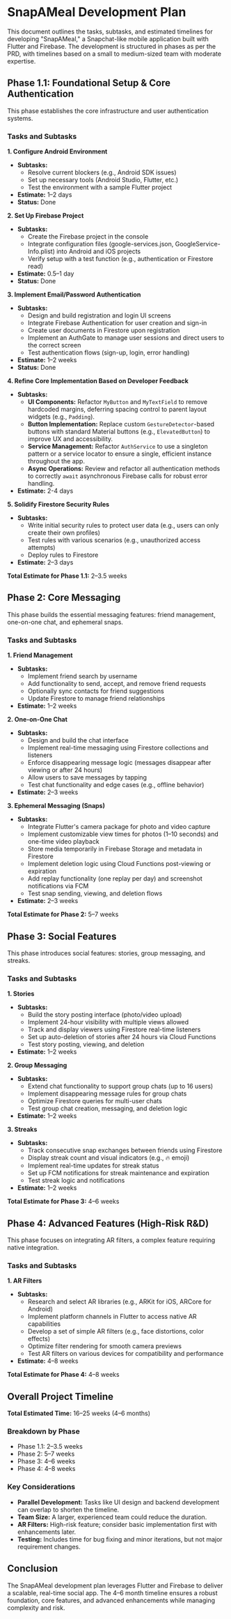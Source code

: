 # SnapAMeal Development Plan

This document outlines the tasks, subtasks, and estimated timelines for developing "SnapAMeal," a Snapchat-like mobile application built with Flutter and Firebase. The development is structured in phases as per the PRD, with timelines based on a small to medium-sized team with moderate expertise.

## Phase 1.1: Foundational Setup & Core Authentication

This phase establishes the core infrastructure and user authentication systems.

### Tasks and Subtasks

**1. Configure Android Environment**
*   **Subtasks:**
    *   Resolve current blockers (e.g., Android SDK issues)
    *   Set up necessary tools (Android Studio, Flutter, etc.)
    *   Test the environment with a sample Flutter project
*   **Estimate:** 1–2 days
*   **Status:** Done

**2. Set Up Firebase Project**
*   **Subtasks:**
    *   Create the Firebase project in the console
    *   Integrate configuration files (google-services.json, GoogleService-Info.plist) into Android and iOS projects
    *   Verify setup with a test function (e.g., authentication or Firestore read)
*   **Estimate:** 0.5–1 day
*   **Status:** Done

**3. Implement Email/Password Authentication**
*   **Subtasks:**
    *   Design and build registration and login UI screens
    *   Integrate Firebase Authentication for user creation and sign-in
    *   Create user documents in Firestore upon registration
    *   Implement an AuthGate to manage user sessions and direct users to the correct screen
    *   Test authentication flows (sign-up, login, error handling)
*   **Estimate:** 1–2 weeks
*   **Status:** Done

**4. Refine Core Implementation Based on Developer Feedback**
*   **Subtasks:**
    *   **UI Components:** Refactor `MyButton` and `MyTextField` to remove hardcoded margins, deferring spacing control to parent layout widgets (e.g., `Padding`).
    *   **Button Implementation:** Replace custom `GestureDetector`-based buttons with standard Material buttons (e.g., `ElevatedButton`) to improve UX and accessibility.
    *   **Service Management:** Refactor `AuthService` to use a singleton pattern or a service locator to ensure a single, efficient instance throughout the app.
    *   **Async Operations:** Review and refactor all authentication methods to correctly `await` asynchronous Firebase calls for robust error handling.
*   **Estimate:** 2-4 days

**5. Solidify Firestore Security Rules**
*   **Subtasks:**
    *   Write initial security rules to protect user data (e.g., users can only create their own profiles)
    *   Test rules with various scenarios (e.g., unauthorized access attempts)
    *   Deploy rules to Firestore
*   **Estimate:** 2–3 days

**Total Estimate for Phase 1.1:** 2–3.5 weeks

## Phase 2: Core Messaging

This phase builds the essential messaging features: friend management, one-on-one chat, and ephemeral snaps.

### Tasks and Subtasks

**1. Friend Management**
*   **Subtasks:**
    *   Implement friend search by username
    *   Add functionality to send, accept, and remove friend requests
    *   Optionally sync contacts for friend suggestions
    *   Update Firestore to manage friend relationships
*   **Estimate:** 1–2 weeks

**2. One-on-One Chat**
*   **Subtasks:**
    *   Design and build the chat interface
    *   Implement real-time messaging using Firestore collections and listeners
    *   Enforce disappearing message logic (messages disappear after viewing or after 24 hours)
    *   Allow users to save messages by tapping
    *   Test chat functionality and edge cases (e.g., offline behavior)
*   **Estimate:** 2–3 weeks

**3. Ephemeral Messaging (Snaps)**
*   **Subtasks:**
    *   Integrate Flutter's camera package for photo and video capture
    *   Implement customizable view times for photos (1–10 seconds) and one-time video playback
    *   Store media temporarily in Firebase Storage and metadata in Firestore
    *   Implement deletion logic using Cloud Functions post-viewing or expiration
    *   Add replay functionality (one replay per day) and screenshot notifications via FCM
    *   Test snap sending, viewing, and deletion flows
*   **Estimate:** 2–3 weeks

**Total Estimate for Phase 2:** 5–7 weeks

## Phase 3: Social Features

This phase introduces social features: stories, group messaging, and streaks.

### Tasks and Subtasks

**1. Stories**
*   **Subtasks:**
    *   Build the story posting interface (photo/video upload)
    *   Implement 24-hour visibility with multiple views allowed
    *   Track and display viewers using Firestore real-time listeners
    *   Set up auto-deletion of stories after 24 hours via Cloud Functions
    *   Test story posting, viewing, and deletion
*   **Estimate:** 1–2 weeks

**2. Group Messaging**
*   **Subtasks:**
    *   Extend chat functionality to support group chats (up to 16 users)
    *   Implement disappearing message rules for group chats
    *   Optimize Firestore queries for multi-user chats
    *   Test group chat creation, messaging, and deletion logic
*   **Estimate:** 1–2 weeks

**3. Streaks**
*   **Subtasks:**
    *   Track consecutive snap exchanges between friends using Firestore
    *   Display streak count and visual indicators (e.g., 🔥 emoji)
    *   Implement real-time updates for streak status
    *   Set up FCM notifications for streak maintenance and expiration
    *   Test streak logic and notifications
*   **Estimate:** 1–2 weeks

**Total Estimate for Phase 3:** 4–6 weeks

## Phase 4: Advanced Features (High-Risk R&D)

This phase focuses on integrating AR filters, a complex feature requiring native integration.

### Tasks and Subtasks

**1. AR Filters**
*   **Subtasks:**
    *   Research and select AR libraries (e.g., ARKit for iOS, ARCore for Android)
    *   Implement platform channels in Flutter to access native AR capabilities
    *   Develop a set of simple AR filters (e.g., face distortions, color effects)
    *   Optimize filter rendering for smooth camera previews
    *   Test AR filters on various devices for compatibility and performance
*   **Estimate:** 4–8 weeks

**Total Estimate for Phase 4:** 4–8 weeks

## Overall Project Timeline

**Total Estimated Time:** 16–25 weeks (4–6 months)

### Breakdown by Phase

*   Phase 1.1: 2–3.5 weeks
*   Phase 2: 5–7 weeks
*   Phase 3: 4–6 weeks
*   Phase 4: 4–8 weeks

### Key Considerations

*   **Parallel Development:** Tasks like UI design and backend development can overlap to shorten the timeline.
*   **Team Size:** A larger, experienced team could reduce the duration.
*   **AR Filters:** High-risk feature; consider basic implementation first with enhancements later.
*   **Testing:** Includes time for bug fixing and minor iterations, but not major requirement changes.

## Conclusion

The SnapAMeal development plan leverages Flutter and Firebase to deliver a scalable, real-time social app. The 4–6 month timeline ensures a robust foundation, core features, and advanced enhancements while managing complexity and risk. 
